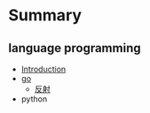 # Summary

## language programming

* [Introduction](README.md)
* [go](go.md)
  * [反射](go/2017113027.md)
* python

